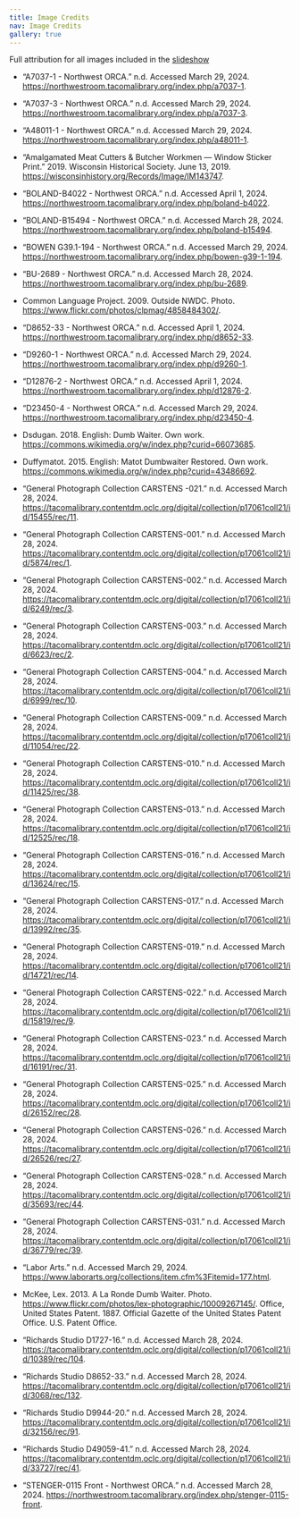 ```yaml
---
title: Image Credits
nav: Image Credits
gallery: true
---
```


Full attribution for all images included in the [slideshow](https://indd.adobe.com/view/de4744b4-d44f-4afc-96cb-f4a6a31b7d55)

- “A7037-1 - Northwest ORCA.” n.d. Accessed March 29, 2024. https://northwestroom.tacomalibrary.org/index.php/a7037-1.

- “A7037-3 - Northwest ORCA.” n.d. Accessed March 29, 2024. https://northwestroom.tacomalibrary.org/index.php/a7037-3.

- “A48011-1 - Northwest ORCA.” n.d. Accessed March 29, 2024. https://northwestroom.tacomalibrary.org/index.php/a48011-1.

- “Amalgamated Meat Cutters & Butcher Workmen — Window Sticker Print.” 2019. Wisconsin Historical Society. June 13, 2019. https://wisconsinhistory.org/Records/Image/IM143747.

- “BOLAND-B4022 - Northwest ORCA.” n.d. Accessed April 1, 2024. https://northwestroom.tacomalibrary.org/index.php/boland-b4022.

- “BOLAND-B15494 - Northwest ORCA.” n.d. Accessed March 28, 2024. https://northwestroom.tacomalibrary.org/index.php/boland-b15494.

- “BOWEN G39.1-194 - Northwest ORCA.” n.d. Accessed March 29, 2024. https://northwestroom.tacomalibrary.org/index.php/bowen-g39-1-194.

- “BU-2689 - Northwest ORCA.” n.d. Accessed March 28, 2024. https://northwestroom.tacomalibrary.org/index.php/bu-2689.

- Common Language Project. 2009. Outside NWDC. Photo. https://www.flickr.com/photos/clpmag/4858484302/.

- “D8652-33 - Northwest ORCA.” n.d. Accessed April 1, 2024. https://northwestroom.tacomalibrary.org/index.php/d8652-33.

- “D9260-1 - Northwest ORCA.” n.d. Accessed March 29, 2024. https://northwestroom.tacomalibrary.org/index.php/d9260-1.

- “D12876-2 - Northwest ORCA.” n.d. Accessed April 1, 2024. https://northwestroom.tacomalibrary.org/index.php/d12876-2.

- “D23450-4 - Northwest ORCA.” n.d. Accessed March 29, 2024. https://northwestroom.tacomalibrary.org/index.php/d23450-4.

- Dsdugan. 2018. English:  Dumb Waiter. Own work. https://commons.wikimedia.org/w/index.php?curid=66073685.

- Duffymatot. 2015. English:  Matot Dumbwaiter Restored. Own work. https://commons.wikimedia.org/w/index.php?curid=43486692.

- “General Photograph Collection CARSTENS -021.” n.d. Accessed March 28, 2024. https://tacomalibrary.contentdm.oclc.org/digital/collection/p17061coll21/id/15455/rec/11.

- “General Photograph Collection CARSTENS-001.” n.d. Accessed March 28, 2024. https://tacomalibrary.contentdm.oclc.org/digital/collection/p17061coll21/id/5874/rec/1.

- “General Photograph Collection CARSTENS-002.” n.d. Accessed March 28, 2024. https://tacomalibrary.contentdm.oclc.org/digital/collection/p17061coll21/id/6249/rec/3.

- “General Photograph Collection CARSTENS-003.” n.d. Accessed March 28, 2024. https://tacomalibrary.contentdm.oclc.org/digital/collection/p17061coll21/id/6623/rec/2.

- “General Photograph Collection CARSTENS-004.” n.d. Accessed March 28, 2024. https://tacomalibrary.contentdm.oclc.org/digital/collection/p17061coll21/id/6999/rec/10.

- “General Photograph Collection CARSTENS-009.” n.d. Accessed March 28, 2024. https://tacomalibrary.contentdm.oclc.org/digital/collection/p17061coll21/id/11054/rec/22.

- “General Photograph Collection CARSTENS-010.” n.d. Accessed March 28, 2024. https://tacomalibrary.contentdm.oclc.org/digital/collection/p17061coll21/id/11425/rec/38.

- “General Photograph Collection CARSTENS-013.” n.d. Accessed March 28, 2024. https://tacomalibrary.contentdm.oclc.org/digital/collection/p17061coll21/id/12525/rec/18.

- “General Photograph Collection CARSTENS-016.” n.d. Accessed March 28, 2024. https://tacomalibrary.contentdm.oclc.org/digital/collection/p17061coll21/id/13624/rec/15.

- “General Photograph Collection CARSTENS-017.” n.d. Accessed March 28, 2024. https://tacomalibrary.contentdm.oclc.org/digital/collection/p17061coll21/id/13992/rec/35.

- “General Photograph Collection CARSTENS-019.” n.d. Accessed March 28, 2024. https://tacomalibrary.contentdm.oclc.org/digital/collection/p17061coll21/id/14721/rec/14.

- “General Photograph Collection CARSTENS-022.” n.d. Accessed March 28, 2024. https://tacomalibrary.contentdm.oclc.org/digital/collection/p17061coll21/id/15819/rec/9.

- “General Photograph Collection CARSTENS-023.” n.d. Accessed March 28, 2024. https://tacomalibrary.contentdm.oclc.org/digital/collection/p17061coll21/id/16191/rec/31.

- “General Photograph Collection CARSTENS-025.” n.d. Accessed March 28, 2024. https://tacomalibrary.contentdm.oclc.org/digital/collection/p17061coll21/id/26152/rec/28.

- “General Photograph Collection CARSTENS-026.” n.d. Accessed March 28, 2024. https://tacomalibrary.contentdm.oclc.org/digital/collection/p17061coll21/id/26526/rec/27.

- “General Photograph Collection CARSTENS-028.” n.d. Accessed March 28, 2024. https://tacomalibrary.contentdm.oclc.org/digital/collection/p17061coll21/id/35693/rec/44.

- “General Photograph Collection CARSTENS-031.” n.d. Accessed March 28, 2024. https://tacomalibrary.contentdm.oclc.org/digital/collection/p17061coll21/id/36779/rec/39.

- “Labor Arts.” n.d. Accessed March 29, 2024. https://www.laborarts.org/collections/item.cfm%3Fitemid=177.html.

- McKee, Lex. 2013. A La Ronde Dumb Waiter. Photo. https://www.flickr.com/photos/lex-photographic/10009267145/.
Office, United States Patent. 1887. Official Gazette of the United States Patent Office. U.S. Patent Office.

- “Richards Studio D1727-16.” n.d. Accessed March 28, 2024. https://tacomalibrary.contentdm.oclc.org/digital/collection/p17061coll21/id/10389/rec/104.

- “Richards Studio D8652-33.” n.d. Accessed March 28, 2024. https://tacomalibrary.contentdm.oclc.org/digital/collection/p17061coll21/id/3068/rec/132.

- “Richards Studio D9944-20.” n.d. Accessed March 28, 2024. https://tacomalibrary.contentdm.oclc.org/digital/collection/p17061coll21/id/32156/rec/91.

- “Richards Studio D49059-41.” n.d. Accessed March 28, 2024. https://tacomalibrary.contentdm.oclc.org/digital/collection/p17061coll21/id/33727/rec/41.

- “STENGER-0115 Front - Northwest ORCA.” n.d. Accessed March 28, 2024. https://northwestroom.tacomalibrary.org/index.php/stenger-0115-front.
